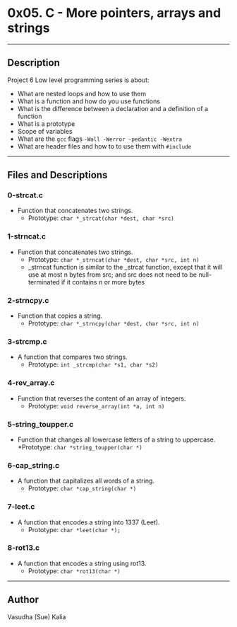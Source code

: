 # 0x05. C - More pointers, arrays and strings
---
## Description

Project 6 Low level programming series is about:
* What are nested loops and how to use them
* What is a function and how do you use functions
* What is the difference between a declaration and a definition of a function
* What is a prototype
* Scope of variables
* What are the ```gcc``` flags ```-Wall -Werror -pedantic -Wextra```
* What are header files and how to to use them with ```#include```
---
## Files and Descriptions

### 0-strcat.c
* Function that concatenates two strings.
  * Prototype: ```char *_strcat(char *dest, char *src)```

### 1-strncat.c
* Function that concatenates two strings.
  * Prototype: ```char *_strncat(char *dest, char *src, int n)```
  * _strncat function is similar to the _strcat function, except that it will use at most n bytes from src; and src does not need to be null-terminated if it contains n or more bytes

### 2-strncpy.c
* Function that copies a string.
    * Prototype: ```char *_strncpy(char *dest, char *src, int n)```

### 3-strcmp.c
* A function that compares two strings.
    * Prototype: ```int _strcmp(char *s1, char *s2)```

### 4-rev_array.c
* Function that reverses the content of an array of integers.
  * Prototype: ```void reverse_array(int *a, int n)```

### 5-string_toupper.c
* Function that changes all lowercase letters of a string to uppercase.
  *Prototype: ```char *string_toupper(char *)```

### 6-cap_string.c
* A function that capitalizes all words of a string.
    * Prototype: ```char *cap_string(char *)```

### 7-leet.c
* A function that encodes a string into 1337 (Leet).
    * Prototype: ```char *leet(char *);```

### 8-rot13.c
* A function that encodes a string using rot13.
    * Prototype: ```char *rot13(char *)```

---
## Author
Vasudha (Sue) Kalia 
